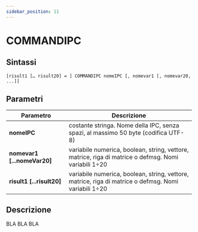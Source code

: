 ```yaml
---
sidebar_position: 11
---
```


# COMMANDIPC

## Sintassi

  ```
  [risult1 [… risult20] = ] COMMANDIPC nomeIPC [, nomevar1 [, nomevar20, ...]]
  ```

## Parametri
|Parametro                    | Descrizione                                                                                           |                
|-----------------------------|-------------------------------------------------------------------------------------------------------|
| **nomeIPC**                 | costante stringa. Nome della IPC, senza spazi, al massimo 50 byte (codifica UTF-8)                    |         
| **nomevar1 [...nomeVar20]** | variabile numerica, boolean, string, vettore, matrice, riga di matrice o defmsg. Nomi variabili 1÷20  |         
| **risult1 [...risult20]**   |	variabile numerica, boolean, string, vettore, matrice, riga di matrice o defmsg. Nomi variabili 1÷20  |

## Descrizione
BLA BLA BLA
